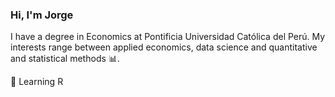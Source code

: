 
### Hi, I'm Jorge

I have a degree in Economics at Pontificia Universidad Católica del Perú. My interests range between applied economics, data science and quantitative and statistical methods 📊.

:blue_book: Learning R
